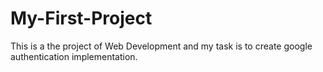 # My-First-Project
This is a the project of Web Development and my task is to create google authentication implementation.
